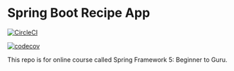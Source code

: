 # Spring Boot Recipe App

[![CircleCI](https://circleci.com/gh/RaggerBreak/spring5-recipe-app.svg?style=svg&circle-token=dfa5ecdc086445ef546afe85800a1a483c4fba97)](https://circleci.com/gh/RaggerBreak/spring5-recipe-app)


[![codecov](https://codecov.io/gh/RaggerBreak/spring5-recipe-app/branch/master/graph/badge.svg?token=ARI5X2PQJ6)](https://codecov.io/gh/RaggerBreak/spring5-recipe-app)

This repo is for online course called Spring Framework 5: Beginner to Guru.
